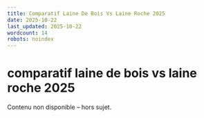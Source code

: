 ```yaml
---
title: Comparatif Laine De Bois Vs Laine Roche 2025
date: 2025-10-22
last_updated: 2025-10-22
wordcount: 14
robots: noindex
---
```


# comparatif laine de bois vs laine roche 2025

Contenu non disponible – hors sujet.